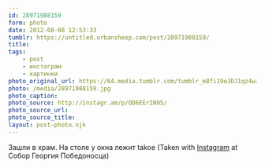 ```yaml
---
id: 28971988159
form: photo
date: 2012-08-08 12:53:33
tumblr: https://untitled.urbansheep.com/post/28971988159/
title:
tags:
    - post
    - инстаграм
    - картинки
photo_original_url: https://64.media.tumblr.com/tumblr_m8fi19eJDJ1qz4wzio1_640.jpg
photo: /media/28971988159.jpg
photo_caption: 
photo_source: http://instagr.am/p/OD6EErIN95/
photo_source_url:
photo_source_title:
layout: post-photo.njk
---
```


<p>Зашли в храм. На столе у окна лежит takoe (Taken with <a href="http://instagram.com">Instagram</a> at Собор Георгия Победоносца)</p>
